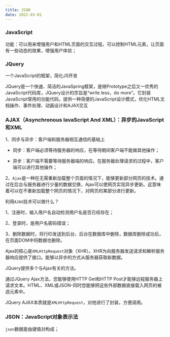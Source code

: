 ```yaml
---
title: JSON
date: 2022-03-01
---
```


### JavaScript

功能：可以用来增强用户和HTML页面的交互过程，可以控制HTML元素，让页面有一些动态的效果，增强用户体验；

### JQuery

一个JavaScript的框架，简化JS开发

JQuery是一个快速、简洁的JavaSpring框架，是继Prototype之后又一优秀的JavaScript代码库，JQuery设计的宗旨是“write less，do more”。它封装JavaScript常用的功能代码，提供一种简便的JavaScript设计模式，优化HTML文档操作、事件处理、动画设计和AJAX交互

### AJAX（Asynchronous IavaScript And XML）：异步的JavaScript和XML

1、同步与异步：客户端和服务器相互通信的基础上

* 同步：客户端必须等待服务器的响应，在等待期间客户端不能做其他操作；

* 异步：客户端不需要等待服务器端的响应。在服务器处理请求的过程中，客户端可以进行其他操作；

2、`Ajax`是一种在无需重新加载整个页面的情况下，能够更新部分网页的技术。通过在后台与服务器进行少量的数据交换，Ajax可以使网页实现异步更新。这意味着可以在不重新加载整个网页的情况下，对网页的某部分进行更新。

利用`AJAX`技术可以做什么？

1、注册时，输入用户名自动检测用户名是否已经存在；

2、登录时，是用户名密码错误；

3、删除数据时，将行ID发送到后台，后台在数据库中删除，数据库删除成功后，在页面DOM中将数据也删除。

Ajax的核心是`XMLHttpRequest`对象（XHR）。XHR为向服务器发送请求和解析服务器响应提供了接口。能够以异步的方式从服务器获取新数据。

JQuery提供多个与Ajax有关的方法。

通过JQuery Ajax方法，您能够使用HTTP Get和HTTP Post才能够远程服务器上请求文本。HTML、XML或JSON-同时您能够把这些外部数据直接载入网页的被选元素中。

JQuery AJAX本质就是`XMLHttpRequest`，对他进行了封装，方便调用。

### JSON：JavaScript对象表示法

`json`数据是由键值对构成；




